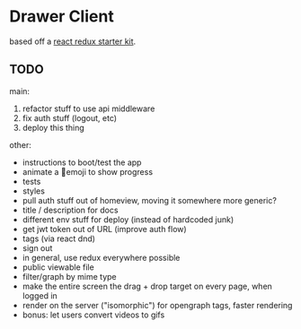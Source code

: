 # Drawer Client

based off a [react redux starter kit][kit].

[kit]: https://github.com/davezuko/react-redux-starter-kit


## TODO

main:

1. refactor stuff to use api middleware
2. fix auth stuff (logout, etc)
3. deploy this thing

other:

- instructions to boot/test the app
- animate a 🏇emoji to show progress
- tests
- styles
- pull auth stuff out of homeview, moving it somewhere more
  generic?
- title / description for docs
- different env stuff for deploy (instead of hardcoded junk)
- get jwt token out of URL (improve auth flow)
- tags (via react dnd)
- sign out
- in general, use redux everywhere possible
- public viewable file
- filter/graph by mime type
- make the entire screen the drag + drop target on every page, when logged in
- render on the server ("isomorphic") for opengraph tags, faster rendering
- bonus: let users convert videos to gifs
